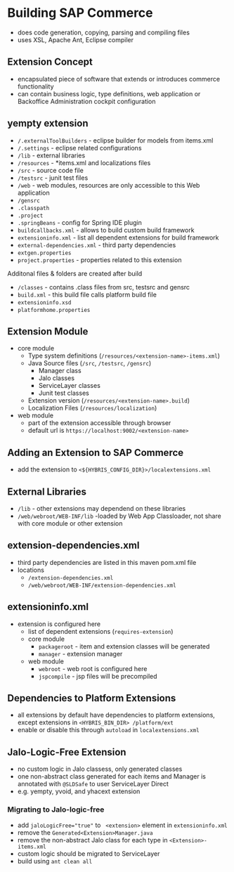 # Building SAP Commerce

- does code generation, copying, parsing and compiling files
- uses XSL, Apache Ant, Eclipse compiler

## Extension Concept

- encapsulated piece of software that extends or introduces commerce functionality
- can contain business logic, type definitions, web application or Backoffice Administration cockpit configuration

## yempty extension 


- `/.externalToolBuilders` - eclipse builder for models from items.xml
- `/.settings` - eclipse related configurations
- `/lib` - external libraries
- `/resources` - *items.xml and localizations files
- `/src` - source code file
- `/testsrc` - junit test files
- `/web` - web modules, resources are only accessible to this Web application 
- `/gensrc` 
- `.classpath`
- `.project`
- `.springBeans` - config for Spring IDE plugin
- `buildcallbacks.xml` - allows to build custom build framework
- `extensioninfo.xml` - list all dependent extensions for build framework 
- `external-dependencies.xml` - third party dependencies
- `extgen.properties` 
- `project.properties` - properties related to this extension

Additonal files & folders are created after build 

- `/classes` - contains .class files from src, testsrc and gensrc
- `build.xml` - this build file calls platform build file 
- `extensioninfo.xsd`
- `platformhome.properties`

## Extension Module

- core module 
    - Type system definitions (`/resources/<extension-name>-items.xml`)
    - Java Source files (`/src`, `/testsrc`, `/gensrc`)
        - Manager class
        - Jalo classes
        - ServiceLayer classes
        - Junit test classes
    - Extension version (`/resources/<extension-name>.build`)
    - Localization Files (`/resources/localization`)
- web module
    - part of the extension accessible through browser
    - default url is `https://localhost:9002/<extension-name>`

## Adding an Extension to SAP Commerce

- add the extension to `<${HYBRIS_CONFIG_DIR}>/localextensions.xml`

## External Libraries

- `/lib` - other extensions may dependend on these libraries
- `/web/webroot/WEB-INF/lib` -loaded by Web App Classloader, not share with core module or other extension

## extension-dependencies.xml

- third party dependencies are listed in this maven pom.xml file
- locations
    - `/extension-dependencies.xml`
    - `/web/webroot/WEB-INF/extension-dependencies.xml`

## extensioninfo.xml

- extension is configured here
    - list of dependent extensions (`requires-extension`)
    - core module
        - `packageroot` - item and extension classes will be generated
        - `manager` - extension manager
    - web module
        - `webroot` - web root is configured here
        - `jspcompile` - jsp files will be precompiled

## Dependencies to Platform Extensions

- all extensions by default have dependencies to platform extensions, except extensions in `<HYBRIS_BIN_DIR> /platform/ext` 
- enable or disable this through `autoload` in `localextensions.xml`

## Jalo-Logic-Free Extension

- no custom logic in Jalo classess, only generated classes
- one non-abstract class generated for each items and Manager is annotated with `@SLDSafe` to user ServiceLayer Direct
- e.g. yempty, yvoid, and yhacext extension

### Migrating to Jalo-logic-free 

- add `jaloLogicFree="true"` to ` <extension>` element in `extensioninfo.xml`
- remove the `Generated<Extension>Manager.java`
- remove the non-abstract Jalo class for each type in `<Extension>-items.xml`
- custom logic should be migrated to ServiceLayer
- build using `ant clean all`

